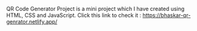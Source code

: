 QR Code Generator Project is a mini project which I have created using HTML, CSS and JavaScript.
Click this link to check it : https://bhaskar-qr-genrator.netlify.app/
